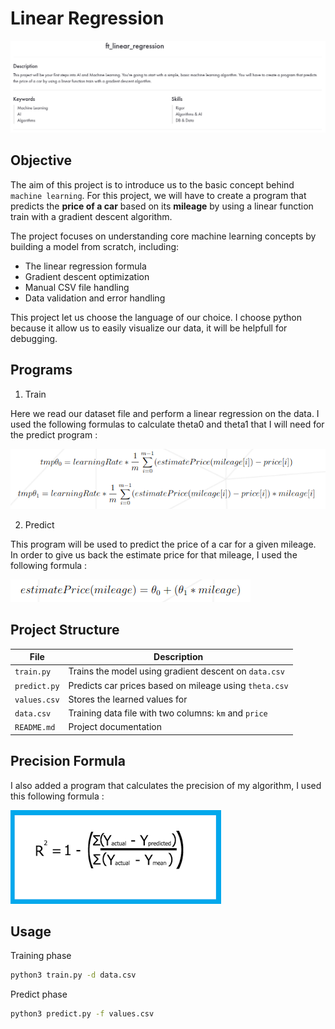 # Linear Regression

![banner](./Assets/ft_linear_regression.png)


## Objective

The aim of this project is to introduce us to the basic concept behind `machine learning`.
For this project, we will have to create a program that predicts the **price of a car** based on its **mileage** by using a linear function train with a gradient descent algorithm.

The project focuses on understanding core machine learning concepts by building a model from scratch, including:
- The linear regression formula
- Gradient descent optimization
- Manual CSV file handling
- Data validation and error handling

This project let us choose the language of our choice.
I choose python because it allow us to easily visualize our data, it will be helpfull for debugging.

## Programs

1. Train

Here we read our dataset file and perform a linear regression on the data.
I used the following formulas to calculate theta0 and theta1 that I will need for the predict program :

![train_formulas](./Assets/train.png)

2. Predict

This program will be used to predict the price of a car for a given mileage.
In order to give us back the estimate price for that mileage, I used the following formula :

![predict_formulas](./Assets/predict.png)

## Project Structure

| File          | Description                                                   |
|---------------|---------------------------------------------------------------|
| `train.py`    | Trains the model using gradient descent on `data.csv`         |
| `predict.py`  | Predicts car prices based on mileage using `theta.csv`        |
| `values.csv`  | Stores the learned values for                                 |
| `data.csv`    | Training data file with two columns: `km` and `price`         |
| `README.md`   | Project documentation   


## Precision Formula

I also added a program that calculates the precision of my algorithm, I used this following formula :

![precision](./Assets/precision.png)

## Usage

Training phase
```bash
python3 train.py -d data.csv
```

Predict phase
```bash
python3 predict.py -f values.csv
```
